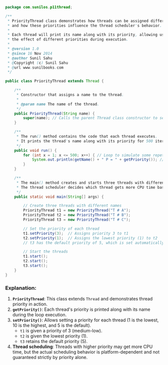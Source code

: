 ```java
package com.sunilos.p11thread;

/**
 * PriorityThread class demonstrates how threads can be assigned different priorities
 * and how these priorities influence the thread scheduler's behavior.
 * 
 * Each thread will print its name along with its priority, allowing us to observe
 * the effect of different priorities during execution.
 * 
 * @version 1.0
 * @since 16 Nov 2014
 * @author Sunil Sahu
 * @Copyright (c) Sunil Sahu
 * @url www.sunilbooks.com
 */

public class PriorityThread extends Thread {

    /**
     * Constructor that assigns a name to the thread.
     * 
     * @param name The name of the thread.
     */
    public PriorityThread(String name) {
        super(name); // Calls the parent Thread class constructor to set the thread's name
    }

    /**
     * The run() method contains the code that each thread executes.
     * It prints the thread's name along with its priority for 500 iterations.
     */
    public void run() {
        for (int x = 1; x <= 500; x++) { // Loop to simulate some repetitive work
            System.out.println(getName() + " P = " + getPriority()); // Print the thread's name and priority
        }
    }

    /**
     * The main() method creates and starts three threads with different priorities.
     * The thread scheduler decides which thread gets more CPU time based on these priorities.
     */
    public static void main(String[] args) {

        // Create three threads with different names
        PriorityThread t1 = new PriorityThread("T # A");
        PriorityThread t2 = new PriorityThread("T # B");
        PriorityThread t3 = new PriorityThread("T # C");

        // Set the priority of each thread
        t1.setPriority(3);  // Assigns priority 3 to t1
        t2.setPriority(1);  // Assigns the lowest priority (1) to t2
        // t3 has the default priority of 5, which is set automatically by the JVM

        // Start the threads
        t1.start();
        t2.start();
        t3.start();
    }
}
```

### Explanation:
1. **`PriorityThread`**: This class extends `Thread` and demonstrates thread priority in action.
2. **`getPriority()`**: Each thread's priority is printed along with its name during the loop execution.
3. **`setPriority()`**: Allows setting a priority for each thread (1 is the lowest, 10 is the highest, and 5 is the default).
   - `t1` is given a priority of 3 (medium-low).
   - `t2` is given the lowest priority (1).
   - `t3` retains the default priority (5).
4. **Thread scheduling**: Threads with higher priority may get more CPU time, but the actual scheduling behavior is platform-dependent and not guaranteed strictly by priority alone.
